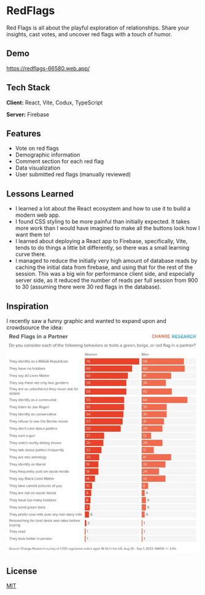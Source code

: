 # RedFlags

Red Flags is all about the playful exploration of relationships. Share your insights, cast votes, and uncover red flags with a touch of humor.

## Demo
https://redflags-66580.web.app/

## Tech Stack  

**Client:** React, Vite, Codux, TypeScript

**Server:** Firebase

## Features  

- Vote on red flags
- Demographic information  
- Comment section for each red flag
- Data visualization
- User submitted red flags (manually reviewed)

## Lessons Learned  

- I learned a lot about the React ecosystem and how to use it to build a modern web app.
- I found CSS styling to be more painful than initially expected. It takes more work than I would have imagined to make all the buttons look how I want them to!
- I learned about deploying a React app to Firebase, specifically, Vite, tends to do things a little bit differently, so there was a small learning curve there.
- I managed to reduce the initially very high amount of database reads by caching the initial data from firebase, and using that for the rest of the session. This was a big win for performance client side, and especially server side, as it reduced the number of reads per full session from 900 to 30 (assuming there were 30 red flags in the database).

## Inspiration

I recently saw a funny graphic and wanted to expand upon and crowdsource the idea:
![Red Flags](src/assets/inspo.jpeg)

## License  

[MIT](https://choosealicense.com/licenses/mit/)  
